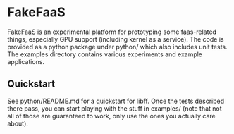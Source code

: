 # FakeFaaS
FakeFaaS is an experimental platform for prototyping some faas-related things,
especially GPU support (including kernel as a service). The code is provided as
a python package under python/ which also includes unit tests. The examples
directory contains various experiments and example applications.

## Quickstart
See python/README.md for a quickstart for libff. Once the tests described there
pass, you can start playing with the stuff in examples/ (note that not all of
those are guaranteed to work, only use the ones you actually care about).
